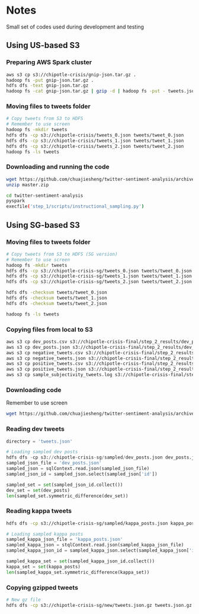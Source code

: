 # Notes

Small set of codes used during development and testing

## Using US-based S3

### Preparing AWS Spark cluster
```bash
aws s3 cp s3://chipotle-crisis/gnip-json.tar.gz .
hadoop fs -put gnip-json.tar.gz .
hdfs dfs -text gnip-json.tar.gz
hadoop fs -cat gnip-json.tar.gz | gzip -d | hadoop fs -put - tweets.json
```

### Moving files to tweets folder
```bash
# Copy tweets from S3 to HDFS
# Remember to use screen
hadoop fs -mkdir tweets
hdfs dfs -cp s3://chipotle-crisis/tweets_0.json tweets/tweet_0.json
hdfs dfs -cp s3://chipotle-crisis/tweets_1.json tweets/tweet_1.json
hdfs dfs -cp s3://chipotle-crisis/tweets_2.json tweets/tweet_2.json
hadoop fs -ls tweets
```

### Downloading and running the code
```bash
wget https://github.com/chuajiesheng/twitter-sentiment-analysis/archive/master.zip
unzip master.zip

cd twitter-sentiment-analysis
pyspark
execfile('step_1/scripts/instructional_sampling.py')
```

## Using SG-based S3

### Moving files to tweets folder
```bash
# Copy tweets from S3 to HDFS (SG version)
# Remember to use screen
hadoop fs -mkdir tweets
hdfs dfs -cp s3://chipotle-crisis-sg/tweets_0.json tweets/tweet_0.json
hdfs dfs -cp s3://chipotle-crisis-sg/tweets_1.json tweets/tweet_1.json
hdfs dfs -cp s3://chipotle-crisis-sg/tweets_2.json tweets/tweet_2.json

hdfs dfs -checksum tweets/tweet_0.json
hdfs dfs -checksum tweets/tweet_1.json
hdfs dfs -checksum tweets/tweet_2.json

hadoop fs -ls tweets
```

### Copying files from local to S3
```bash
aws s3 cp dev_posts.csv s3://chipotle-crisis-final/step_2_results/dev_posts.csv
aws s3 cp dev_posts.json s3://chipotle-crisis-final/step_2_results/dev_posts.json
aws s3 cp negative_tweets.csv s3://chipotle-crisis-final/step_2_results/negative_tweets.csv
aws s3 cp negative_tweets.json s3://chipotle-crisis-final/step_2_results/negative_tweets.json
aws s3 cp positive_tweets.csv s3://chipotle-crisis-final/step_2_results/positive_tweets.csv
aws s3 cp positive_tweets.json s3://chipotle-crisis-final/step_2_results/positive_tweets.json
aws s3 cp sample_subjectivity_tweets.log s3://chipotle-crisis-final/step_2_results/sample_subjectivity_tweets.log
```

### Downloading code
Remember to use screen
```bash
wget https://github.com/chuajiesheng/twitter-sentiment-analysis/archive/master.zip
```

### Reading dev tweets
```Python
directory = 'tweets.json'

# Loading sampled dev posts
hdfs dfs -cp s3://chipotle-crisis-sg/sampled/dev_posts.json dev_posts.json
sampled_json_file = 'dev_posts.json'
sampled_json = sqlContext.read.json(sampled_json_file)
sampled_json_id = sampled_json.select(sampled_json['id'])

sampled_set = set(sampled_json_id.collect())
dev_set = set(dev_posts)
len(sampled_set.symmetric_difference(dev_set))
```

### Reading kappa tweets
```bash
hdfs dfs -cp s3://chipotle-crisis-sg/sampled/kappa_posts.json kappa_posts.json
```

```Python
# Loading sampled kappa posts
sampled_kappa_json_file = 'kappa_posts.json'
sampled_kappa_json = stqlContext.read.json(sampled_kappa_json_file)
sampled_kappa_json_id = sampled_kappa_json.select(sampled_kappa_json['id'])

sampled_kappa_set = set(sampled_kappa_json_id.collect())
kappa_set = set(kappa_posts)
len(sampled_kappa_set.symmetric_difference(kappa_set))
```

### Copying gzipped tweets
```bash
# New gz file
hdfs dfs -cp s3://chipotle-crisis-sg/new/tweets.json.gz tweets.json.gz
```
